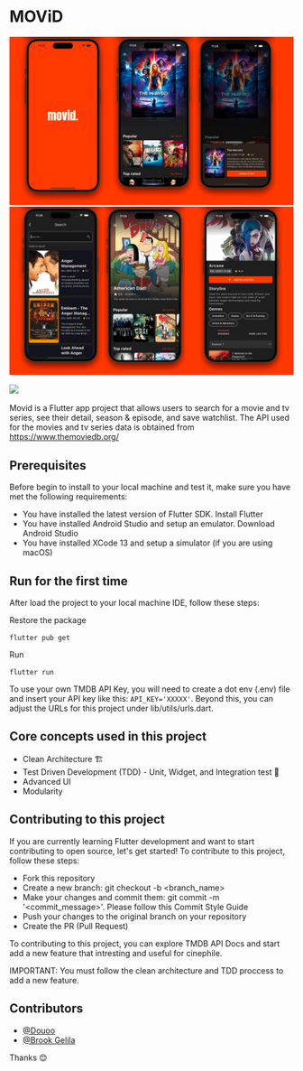 # MOViD

![Screenshot preview](preview/Showcase.png)
![Screenshot preview II](<preview/Showcase II.png>)

 <img src="./preview/video_preview.gif"/>


Movid is a Flutter app project that allows users to search for a movie and tv series, see their detail, season & episode, and save watchlist. The API used for the movies and tv series data is obtained from https://www.themoviedb.org/

## Prerequisites
Before begin to install to your local machine and test it, make sure you have met the following requirements:

- You have installed the latest version of Flutter SDK. Install Flutter
- You have installed Android Studio and setup an emulator. Download Android Studio
- You have installed XCode 13 and setup a simulator (if you are using macOS)

## Run for the first time
After load the project to your local machine IDE, follow these steps:

Restore the package
```
flutter pub get
```
Run 
```
flutter run
```

To use your own TMDB API Key, you will need to create a dot env (.env) file and insert your API key like this: `API_KEY='XXXXX'`. Beyond this, you can adjust the URLs for this project under lib/utils/urls.dart.

## Core concepts used in this project
- Clean Architecture  🏗️
- Test Driven Development (TDD) - Unit, Widget, and Integration test 🧪
- Advanced UI
- Modularity  

## Contributing to this project
If you are currently learning Flutter development and want to start contributing to open source, let's get started! To contribute to this project, follow these steps:

- Fork this repository
- Create a new branch: git checkout -b <branch_name>
- Make your changes and commit them: git commit -m '<commit_message>'. Please follow this Commit Style Guide
- Push your changes to the original branch on your repository
- Create the PR (Pull Request)

To contributing to this project, you can explore TMDB API Docs and start add a new feature that intresting and useful for cinephile.

IMPORTANT: You must follow the clean architecture and TDD proccess to add a new feature.

## Contributors
- [@Douoo](https://github.com/Douoo)
- [@Brook Gelila](https://github.com/BGLeee)

Thanks 😊
